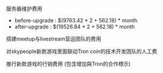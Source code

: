 服务器维护费用
+	before-upgrade : $(9763.42 * 2 + 562.18) * month
+	after-upgrade : $(19526.84 * 2 + 562.18) * month

搭建meetup与livestream营运团队的费用

对skypeople新款游戏里面联动Tron coin的技术开发团队的人工费

推行新款游戏的行销费用 (包含增加與Tron的合作標示)

